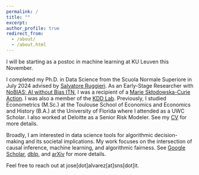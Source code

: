 ```yaml
---
permalink: /
title: ""
excerpt:
author_profile: true
redirect_from: 
  - /about/
  - /about.html
---
```


I will be starting as a postoc in machine learning at KU Leuven this November.

<!--
, working with [Jesse Davies](https://people.cs.kuleuven.be/~jesse.davis/), [Wouter Verbeke](https://ai.kuleuven.be/members/00054694), and [Jente Van Belle](https://ai.kuleuven.be/members/00146184).
-->

I completed my Ph.D. in Data Science from the Scuola Normale Superiore in July 2024 advised by [Salvatore Ruggieri](http://pages.di.unipi.it/ruggieri/). As an Early-Stage Researcher with [NoBIAS: AI without Bias ITN](https://nobias-project.eu/), I was a recipient of a [Marie Skłodowska-Curie Action](https://marie-sklodowska-curie-actions.ec.europa.eu/). I was also a member of the [KDD Lab](https://kdd.isti.cnr.it/). Previously, I studied Econometrics (M.Sc.) at the Toulouse School of Economics and Economics and History (B.A.) at the University of Florida where I attended as a UWC Scholar. I also worked at Deloitte as a Senior Risk Modeler. See my [CV](/files/AlvarezJoseCV.pdf) for more details.

Broadly, I am interested in data science tools for algorithmic decision-making and its societal implications. My work focuses on the intersection of causal inference, machine learning, and algorithmic fairness. See [Google Scholar](https://scholar.google.com/citations?hl=en&view_op=list_works&gmla=AJsN-F4flRnyZl09a2Q8S4L8ySoeG4CMpCfYBDwXEUNYEHYVENmZOn2P_-xzO8QxNhaCetZlL4nNTOvPu5NCqS0LpIMuUuUtPPpDL2_yeO8J-z23TTxdWns&user=otFhtYMAAAAJ), [dblp](https://dblp.org/pid/59/6703-2.html), and [arXiv](https://arxiv.org/search/cs?query=0000-0001-9412-9013&searchtype=orcid&abstracts=show&order=-announced_date_first&size=100) for more details.

Feel free to reach out at jose[dot]alvarez[at]sns[dot]it.
